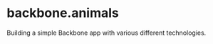backbone.animals
================

Building a simple Backbone app with various different technologies.
